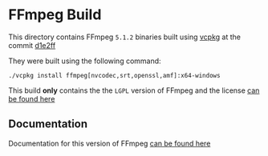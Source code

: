 # FFmpeg Build

This directory contains FFmpeg `5.1.2` binaries built
using [vcpkg](https://github.com/microsoft/vcpkg) at the 
commit [d1e2ff](https://github.com/microsoft/vcpkg/commit/d1e2ff0c340f89cc14ca67883dd069c6ada93582)

They were built using the following command:

```
./vcpkg install ffmpeg[nvcodec,srt,openssl,amf]:x64-windows
```

This build **only** contains the the `LGPL` version
of FFmpeg and the license [can be found here](./LICENSE.txt)


## Documentation

Documentation for this version of FFmpeg [can be found here](http://ffmpeg.org/doxygen/5.1/)